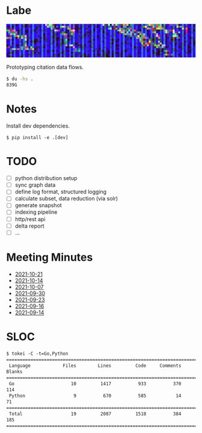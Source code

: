 # Labe

![](extra/banner/static/canvas.png)

Prototyping citation data flows.

```sh
$ du -hs .
839G
```

# Notes

Install dev dependencies.

```
$ pip install -e .[dev]
```

# TODO

* [ ] python distribution setup
* [ ] sync graph data
* [ ] define log format, structured logging
* [ ] calculate subset, data reduction (via solr)
* [ ] generate snapshot
* [ ] indexing pipeline
* [ ] http/rest api
* [ ] delta report
* [ ] ...

# Meeting Minutes

* [2021-10-21](notes/2021_10_21_meeting_minutes.md)
* [2021-10-14](notes/2021_10_14_meeting_minutes.md)
* [2021-10-07](notes/2021_10_07_meeting_minutes.md)
* [2021-09-30](notes/2021_09_30_meeting_minutes.md)
* [2021-09-23](notes/2021_09_23_meeting_minutes.md)
* [2021-09-16](notes/2021_09_16_meeting_minutes.md)
* [2021-09-14](notes/2021_09_14_meeting_minutes.md)

# SLOC

```
$ tokei -C -t=Go,Python
===============================================================================
 Language            Files        Lines         Code     Comments       Blanks
===============================================================================
 Go                     10         1417          933          370          114
 Python                  9          670          585           14           71
===============================================================================
 Total                  19         2087         1518          384          185
===============================================================================
```
